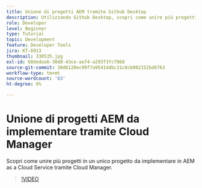 ```yaml
---
title: Unione di progetti AEM tramite Github Desktop
description: Utilizzando Github Desktop, scopri come unire più progetti in un unico progetto da distribuire su AEM as a Cloud Service tramite Cloud Manager.
role: Developer
level: Beginner
type: Tutorial
topic: Development
feature: Developer Tools
jira: KT-6913
thumbnail: 330535.jpg
exl-id: 68dedaa6-30d8-43ce-ae74-a293f3fc7068
source-git-commit: 30d6120ec99f7a95414dbc31c0cb002152bd6763
workflow-type: tm+mt
source-wordcount: '63'
ht-degree: 0%

---
```


# Unione di progetti AEM da implementare tramite Cloud Manager

Scopri come unire più progetti in un unico progetto da implementare in AEM as a Cloud Service tramite Cloud Manager.

>[!VIDEO](https://video.tv.adobe.com/v/330535?quality=12&learn=on)
